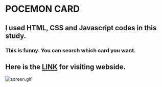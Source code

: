 # POCEMON CARD

## I used HTML, CSS and Javascript codes in this study.

### This is funny. You can search which card you want.

## Here is the <a href="#">LINK</a> for visiting webside.

![screen.gif](screen.gif)